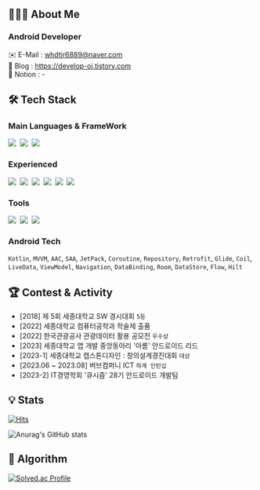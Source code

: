 ## 👨🏻‍💻 About Me
### Android Developer

✉️ E-Mail : whdtjr6889@naver.com   
📔 Blog : https://develop-oj.tistory.com   
📝 Notion : -

## 🛠️ Tech Stack 
### Main Languages & FrameWork
<p>
  <img src="https://img.shields.io/badge/Android-3DDC84?style=flat-square&logo=Android&logoColor=white"/>&nbsp
  <img src="https://img.shields.io/badge/Kotlin-7F52FF?style=flat-square&logo=Kotlin&logoColor=white"/>&nbsp
  <img src="https://img.shields.io/badge/Firebase-FFCA28?style=flat-square&logo=Firebase&logoColor=white"/>&nbsp
</p>

### Experienced
<p>
  <img src="https://img.shields.io/badge/Java-007396?style=flat-square&logo=Jameson&logoColor=white"/>&nbsp
  <img src="https://img.shields.io/badge/MySQL-4479A1?style=flat-square&logo=MySQL&logoColor=white"/>&nbsp
  <img src="https://img.shields.io/badge/C-A8B9CC?style=flat-square&logo=C&logoColor=white"/>&nbsp
  <img src="https://img.shields.io/badge/C++-00599C?style=flat-square&logo=cplusplus&logoColor=white"/>&nbsp
  <img src="https://img.shields.io/badge/Python-3776AB?style=flat-square&logo=Python&logoColor=white"/>&nbsp
  <img src="https://img.shields.io/badge/Arduino-00979D?style=flat-square&logo=Arduino&logoColor=white"/>&nbsp
</p>

### Tools
<p>
  <img src="https://img.shields.io/badge/Figma-F24E1E?style=flat-square&logo=Figma&logoColor=white"/>&nbsp
  <img src="https://img.shields.io/badge/Github-181717?style=flat-square&logo=Github&logoColor=white"/>&nbsp
  <img src="https://img.shields.io/badge/Notion-181717?style=flat-square&logo=Notion&logoColor=white"/>&nbsp
</p>

### Android Tech
```Kotlin```, ```MVVM```, ```AAC```, ```SAA```, ```JetPack```, ```Coroutine```, ```Repository```, ```Retrofit```, ```Glide```, ```Coil```, ```LiveData```, ```ViewModel```, ```Navigation```, ```DataBinding```, ```Room```, ```DataStore```, ```Flow```, ```Hilt```

## 🏆 Contest & Activity
- [2018] 제 5회 세종대학교 SW 경시대회 ```5등```
- [2022] 세종대학교 컴퓨터공학과 학술제 출품
- [2022] 한국관광공사 관광데이터 활용 공모전 ```우수상```
- [2023] 세종대학교 앱 개발 중앙동아리 '아롬' 안드로이드 리드
- [2023-1] 세종대학교 캡스톤디자인 : 창의설계경진대회 ```대상```
- [2023.06 ~ 2023.08] 버브컴퍼니 ICT ```하계 인턴십```
- [2023-2] IT경영학회 '큐시즘' 28기 안드로이드 개발팀

## 💡 Stats
[![Hits](https://hits.seeyoufarm.com/api/count/incr/badge.svg?url=https%3A%2F%2Fgithub.com%2FOjongseok&count_bg=%2379C83D&title_bg=%23555555&icon=&icon_color=%23E7E7E7&title=hits&edge_flat=false)](https://hits.seeyoufarm.com)

![Anurag's GitHub stats](https://github-readme-stats.vercel.app/api?username=Ojongseok&show_icons=true&theme=merko)

## 🧩 Algorithm
[![Solved.ac Profile](http://mazassumnida.wtf/api/v2/generate_badge?boj=whdtjr6889)](https://solved.ac/whdtjr6889/)
